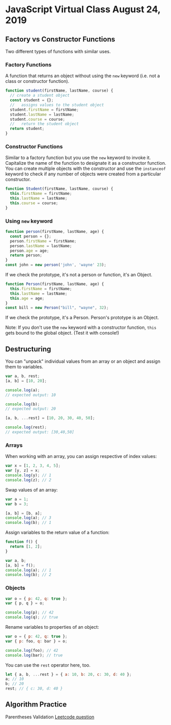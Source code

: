 # JavaScript Virtual Class August 24, 2019

## Factory vs Constructor Functions

Two different types of functions with similar uses.

### Factory Functions

A function that returns an object without using the `new` keyword (i.e. not a class or constructor function).

```javascript
function student(firstName, lastName, course) {
  // create a student object
  const student = {};
  //   assigns values to the student object
  student.firstName = firstName;
  student.lastName = lastName;
  student.course = course;
  //   return the student object
  return student;
}
```

### Constructor Functions

Similar to a factory function but you use the `new` keyword to invoke it. Capitalize the name of the function to designate it as a constructor function. You can create multiple objects with the constructor and use the `instanceof` keyword to check if any number of objects were created from a particular constructor.

```javascript
function Student(firstName, lastName, course) {
  this.firstName = firstName;
  this.lastName = lastName;
  this.course = course;
}
```

### Using `new` keyword

```javascript
function person(firstName, lastName, age) {
  const person = {};
  person.firstName = firstName;
  person.lastName = lastName;
  person.age = age;
  return person;
}
const john = new person('john', 'wayne' 23);
```

If we check the prototype, it's not a person or function, it's an Object.

```javascript
function Person(firstName, lastName, age) {
  this.firstName = firstName;
  this.lastName = lastName;
  this.age = age;
}
const bill = new Person("bill", "wayne", 32);
```

If we check the prototype, it's a Person. Person's prototype is an Object.

Note: If you don't use the `new` keyword with a constructor function, `this` gets bound to the global object. (Test it with console!)

## Destructuring

You can "unpack" individual values from an array or an object and assign them to variables.

```javascript
var a, b, rest;
[a, b] = [10, 20];

console.log(a);
// expected output: 10

console.log(b);
// expected output: 20

[a, b, ...rest] = [10, 20, 30, 40, 50];

console.log(rest);
// expected output: [30,40,50]
```

### Arrays

When working with an array, you can assign respective of index values:

```javascript
var x = [1, 2, 3, 4, 5];
var [y, z] = x;
console.log(y); // 1
console.log(z); // 2
```

Swap values of an array:

```javascript
var a = 1;
var b = 3;

[a, b] = [b, a];
console.log(a); // 3
console.log(b); // 1
```

Assign variables to the return value of a function:

```javascript
function f() {
  return [1, 2];
}

var a, b;
[a, b] = f();
console.log(a); // 1
console.log(b); // 2
```

### Objects

```javascript
var o = { p: 42, q: true };
var { p, q } = o;

console.log(p); // 42
console.log(q); // true
```

Rename variables to properties of an object:

```javascript
var o = { p: 42, q: true };
var { p: foo, q: bar } = o;

console.log(foo); // 42
console.log(bar); // true
```

You can use the `rest` operator here, too.

```javascript
let { a, b, ...rest } = { a: 10, b: 20, c: 30, d: 40 };
a; // 10
b; // 20
rest; // { c: 30, d: 40 }
```

## Algorithm Practice

Parentheses Validation
[Leetcode question](https://leetcode.com/problems/valid-parentheses/)
